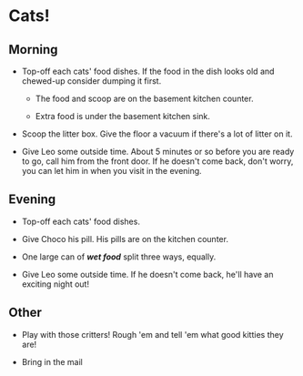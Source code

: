 # Cats!

## Morning

- Top-off each cats' food dishes. If the food in the dish looks old and chewed-up consider dumping
  it first.

  - The food and scoop are on the basement kitchen counter.

  - Extra food is under the basement kitchen sink.

- Scoop the litter box. Give the floor a vacuum if there's a lot of litter on it.

- Give Leo some outside time. About 5 minutes or so before you are ready to go, call him from the
  front door. If he doesn't come back, don't worry, you can let him in when you visit in the
  evening.

## Evening

- Top-off each cats' food dishes.

- Give Choco his pill. His pills are on the kitchen counter.

- One large can of ***wet food*** split three ways, equally.

- Give Leo some outside time. If he doesn't come back, he'll have an exciting night out!


## Other

- Play with those critters! Rough 'em and tell 'em what good kitties they are!

- Bring in the mail
